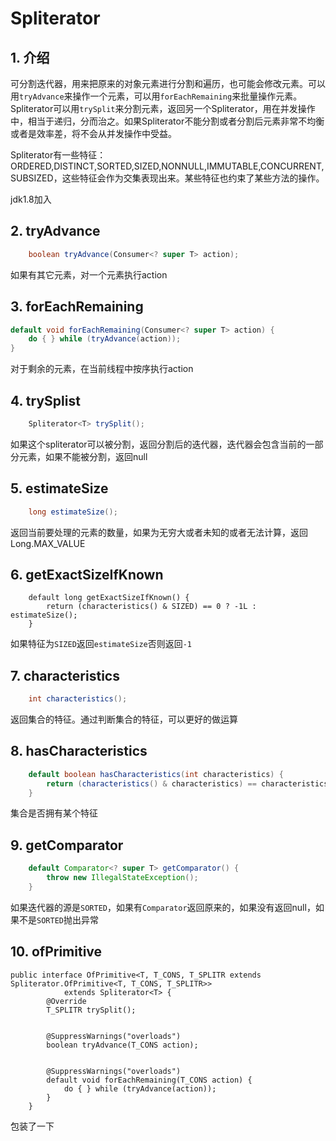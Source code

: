 # Spliterator

## 1. 介绍

​       可分割迭代器，用来把原来的对象元素进行分割和遍历，也可能会修改元素。可以用`tryAdvance`来操作一个元素，可以用`forEachRemaining`来批量操作元素。Spliterator可以用`trySplit`来分割元素，返回另一个Spliterator，用在并发操作中，相当于递归，分而治之。如果Spliterator不能分割或者分割后元素非常不均衡或者是效率差，将不会从并发操作中受益。

​	Spliterator有一些特征：ORDERED,DISTINCT,SORTED,SIZED,NONNULL,IMMUTABLE,CONCURRENT,SUBSIZED，这些特征会作为交集表现出来。某些特征也约束了某些方法的操作。

jdk1.8加入

## 2. tryAdvance

```java
    boolean tryAdvance(Consumer<? super T> action);
```

如果有其它元素，对一个元素执行action

## 3. forEachRemaining

```java
default void forEachRemaining(Consumer<? super T> action) {
    do { } while (tryAdvance(action));
}
```

对于剩余的元素，在当前线程中按序执行action

## 4. trySplist

```java
    Spliterator<T> trySplit();
```

如果这个spliterator可以被分割，返回分割后的迭代器，迭代器会包含当前的一部分元素，如果不能被分割，返回null

## 5. estimateSize

```java
    long estimateSize();
```

返回当前要处理的元素的数量，如果为无穷大或者未知的或者无法计算，返回Long.MAX_VALUE

## 6. getExactSizeIfKnown

```
    default long getExactSizeIfKnown() {
        return (characteristics() & SIZED) == 0 ? -1L : estimateSize();
    }
```

如果特征为`SIZED`返回`estimateSize`否则返回`-1`

## 7. characteristics

```java
    int characteristics();
```

返回集合的特征。通过判断集合的特征，可以更好的做运算

## 8. hasCharacteristics

```java
    default boolean hasCharacteristics(int characteristics) {
        return (characteristics() & characteristics) == characteristics;
    }
```

集合是否拥有某个特征

## 9. getComparator

```java
    default Comparator<? super T> getComparator() {
        throw new IllegalStateException();
    }
```

如果迭代器的源是`SORTED`，如果有`Comparator`返回原来的，如果没有返回null，如果不是`SORTED`抛出异常

## 10. ofPrimitive

```
public interface OfPrimitive<T, T_CONS, T_SPLITR extends Spliterator.OfPrimitive<T, T_CONS, T_SPLITR>>
            extends Spliterator<T> {
        @Override
        T_SPLITR trySplit();


        @SuppressWarnings("overloads")
        boolean tryAdvance(T_CONS action);


        @SuppressWarnings("overloads")
        default void forEachRemaining(T_CONS action) {
            do { } while (tryAdvance(action));
        }
    }
```

包装了一下